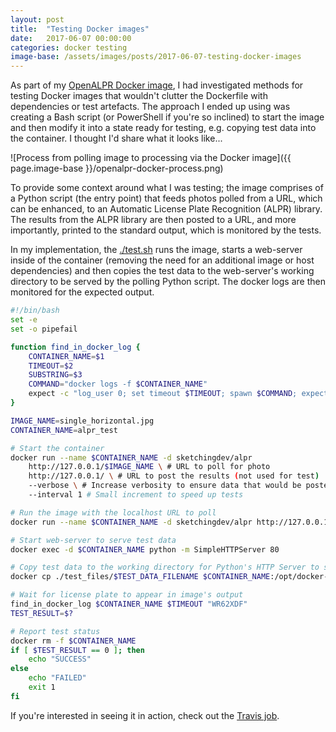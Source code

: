```yaml
---
layout: post
title:  "Testing Docker images"
date:   2017-06-07 00:00:00
categories: docker testing
image-base: /assets/images/posts/2017-06-07-testing-docker-images
---
```


As part of my [OpenALPR Docker image](https://github.com/SketchingDev/OpenALPR-Docker), I had investigated methods for testing Docker images that wouldn't clutter the Dockerfile with dependencies or test artefacts. The approach I ended up using was creating a Bash script (or PowerShell if you're so inclined) to start the image and then modify it into a state ready for testing, e.g. copying test data into the container. I thought I'd share what it looks like...

![Process from polling image to processing via the Docker image]({{ page.image-base }}/openalpr-docker-process.png)

To provide some context around what I was testing; the image comprises of a Python script (the entry point) that feeds photos polled from a URL, which can be enhanced, to an Automatic License Plate Recognition (ALPR) library. The results from the ALPR library are then posted to a URL, and more importantly, printed to the standard output, which is monitored by the tests.

In my implementation, the [./test.sh](https://github.com/SketchingDev/OpenALPR-Docker/blob/master/test.sh) runs the image, starts a web-server inside of the container (removing the need for an additional image or host dependencies) and then copies the test data to the web-server's working directory to be served by the polling Python script. The docker logs are then monitored for the expected output.


```bash
#!/bin/bash
set -e
set -o pipefail

function find_in_docker_log {
    CONTAINER_NAME=$1
    TIMEOUT=$2
    SUBSTRING=$3
    COMMAND="docker logs -f $CONTAINER_NAME"
    expect -c "log_user 0; set timeout $TIMEOUT; spawn $COMMAND; expect \"$SUBSTRING\" { exit 0 } timeout { exit 1 }"
}

IMAGE_NAME=single_horizontal.jpg
CONTAINER_NAME=alpr_test

# Start the container
docker run --name $CONTAINER_NAME -d sketchingdev/alpr
    http://127.0.0.1/$IMAGE_NAME \ # URL to poll for photo
    http://127.0.0.1/ \ # URL to post the results (not used for test)
    --verbose \ # Increase verbosity to ensure data that would be posted is printed to stdout
    --interval 1 # Small increment to speed up tests

# Run the image with the localhost URL to poll
docker run --name $CONTAINER_NAME -d sketchingdev/alpr http://127.0.0.1/$IMAGE_NAME http://127.0.0.1/ --verbose

# Start web-server to serve test data
docker exec -d $CONTAINER_NAME python -m SimpleHTTPServer 80

# Copy test data to the working directory for Python's HTTP Server to serve
docker cp ./test_files/$TEST_DATA_FILENAME $CONTAINER_NAME:/opt/docker-alpr/

# Wait for license plate to appear in image's output
find_in_docker_log $CONTAINER_NAME $TIMEOUT "WR62XDF"
TEST_RESULT=$?

# Report test status
docker rm -f $CONTAINER_NAME
if [ $TEST_RESULT == 0 ]; then
    echo "SUCCESS"
else
    echo "FAILED"
    exit 1
fi
```

If you're interested in seeing it in action, check out the [Travis job](https://travis-ci.org/FlyingTopHat/OpenALPR-Docker).
